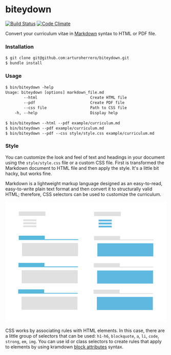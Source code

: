 # biteydown

[![Build Status](https://github.com/arturoherrero/biteydown/workflows/build/badge.svg?branch=master)](https://github.com/arturoherrero/biteydown/actions)
[![Code Climate](https://codeclimate.com/github/arturoherrero/biteydown.png)](https://codeclimate.com/github/arturoherrero/biteydown)

Convert your curriculum vitae in [Markdown] syntax to HTML or PDF file.


### Installation

    $ git clone git@github.com:arturoherrero/biteydown.git
    $ bundle install


### Usage

    $ bin/biteydown -help
    Usage: biteydown [options] markdown_file.md
            --html                       Create HTML file
            --pdf                        Create PDF file
            --css file                   Path to CSS file
        -h, --help                       Display help

    $ bin/biteydown --html --pdf example/curriculum.md
    $ bin/biteydown --pdf example/curriculum.md
    $ bin/biteydown --pdf --css style/style.css example/curriculum.md


### Style

You can customize the look and feel of text and headings in your document using the `style/style.css` file or a custom CSS file. First is transformed the Markdown document to HTML file and then apply the style. It's a little bit hacky, but works fine.

Markdown is a lightweight markup language designed as an easy-to-read, easy-to-write plain text format and then convert it to structurally valid HTML; therefore, CSS selectors can be used to customize the curriculum.

![image](cv-css-selectors.png)

CSS works by associating rules with HTML elements. In this case, there are a little group of selectors that can be used: `h1-h6`, `blockquote`, `a`, `li`, `code`, `strong`, `em`, `img`. You can use id or class selectors to create rules that apply to elements by using kramdown [block attributes](https://kramdown.gettalong.org/quickref.html#block-attributes) syntax.


[Markdown]: http://daringfireball.net/projects/markdown/
[Kramdown]: https://kramdown.gettalong.org/
